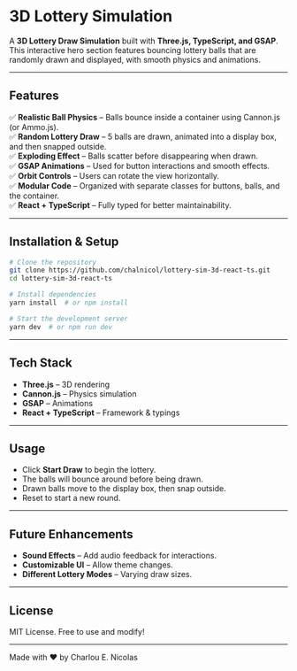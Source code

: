 # 3D Lottery Simulation

A **3D Lottery Draw Simulation** built with **Three.js, TypeScript, and GSAP**. This interactive hero section features bouncing lottery balls that are randomly drawn and displayed, with smooth physics and animations.

---

## Features

✅ **Realistic Ball Physics** – Balls bounce inside a container using Cannon.js (or Ammo.js).  
✅ **Random Lottery Draw** – 5 balls are drawn, animated into a display box, and then snapped outside.  
✅ **Exploding Effect** – Balls scatter before disappearing when drawn.  
✅ **GSAP Animations** – Used for button interactions and smooth effects.  
✅ **Orbit Controls** – Users can rotate the view horizontally.  
✅ **Modular Code** – Organized with separate classes for buttons, balls, and the container.  
✅ **React + TypeScript** – Fully typed for better maintainability.

---

## Installation & Setup

```bash
# Clone the repository
git clone https://github.com/chalnicol/lottery-sim-3d-react-ts.git
cd lottery-sim-3d-react-ts

# Install dependencies
yarn install  # or npm install

# Start the development server
yarn dev  # or npm run dev
```

---

## Tech Stack

-  **Three.js** – 3D rendering
-  **Cannon.js** – Physics simulation
-  **GSAP** – Animations
-  **React + TypeScript** – Framework & typings

---

## Usage

-  Click **Start Draw** to begin the lottery.
-  The balls will bounce around before being drawn.
-  Drawn balls move to the display box, then snap outside.
-  Reset to start a new round.

---

## Future Enhancements

-  **Sound Effects** – Add audio feedback for interactions.
-  **Customizable UI** – Allow theme changes.
-  **Different Lottery Modes** – Varying draw sizes.

---

## License

MIT License. Free to use and modify!

---

Made with ❤️ by Charlou E. Nicolas
